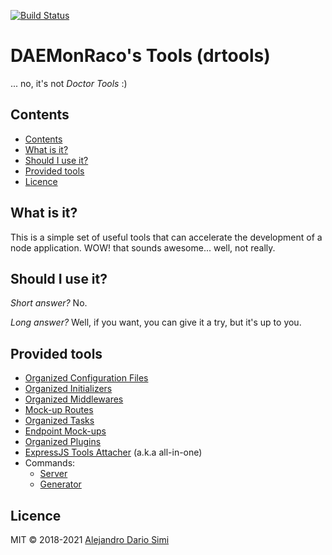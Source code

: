 <!-- version-warning -->
<!-- /version-warning -->

[![Build Status](https://travis-ci.org/daemonraco/drtools.svg?branch=master)](https://travis-ci.org/daemonraco/drtools)

# DAEMonRaco's Tools (drtools)
... no, it's not _Doctor Tools_ :)

## Contents
<!-- TOC depthfrom:2 updateonsave:true -->

- [Contents](#contents)
- [What is it?](#what-is-it)
- [Should I use it?](#should-i-use-it)
- [Provided tools](#provided-tools)
- [Licence](#licence)

<!-- /TOC -->

## What is it?
This is a simple set of useful tools that can accelerate the development of a node
application.
WOW! that sounds awesome... well, not really.

## Should I use it?
_Short answer?_ No.

_Long answer?_ Well, if you want, you can give it a try, but it's up to you.

## Provided tools
* [Organized Configuration Files](docs/configs.md)
* [Organized Initializers](docs/loaders.md)
* [Organized Middlewares](docs/middlewares.md)
* [Mock-up Routes](docs/mock-routes.md)
* [Organized Tasks](docs/tasks.md)
* [Endpoint Mock-ups](docs/endpoints.md)
* [Organized Plugins](docs/plugins.md)
* [ExpressJS Tools Attacher](docs/express.md) (a.k.a all-in-one)
* Commands:
    * [Server](docs/server.md)
    * [Generator](docs/generator.md)

## Licence
MIT &copy; 2018-2021 [Alejandro Dario Simi](http://daemonraco.com)

<!-- version-check:0.15.2 -->
